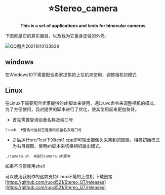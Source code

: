 <h1 align="center">
    <strong>⭐️Stereo_camera</strong>
</h1>

<p align="center">
    <strong>This is a set of applications and tests for binocular cameras</strong>
</p>

下图就是它的真实面目，以及我为它量身定做的外壳。

![QQ图片20211010133829](https://raw.githubusercontent.com/sujit-168/Blog-Picture/master/Typora/202110101405267.jpg)

## windows

在Windows10下需要配合卖家提供的上位机来使用，调整相机的模式



## Linux

在Linux下需要配合卖家提供的sh脚本来使用，通过uvc命令来调整相机的模式，为了方便使用，我对提供的脚本进行了优化，使其使用起来更加友好。

- 首先需要查询设备名称及端口号

```
lsusb  #查询出当前已连接的设备名及端口号
```

- 之后运行src/Test下的test1.cpp即可输出摄像头采集到的图像，相机初始模式为右目视图，使用sh脚本来切换相机输出模式。

```
./camera.sh  #运行camera.sh脚本
```
如果不习惯使用shell

可以使用我制作的这款支持Linux环境的上位机
下载链接 [https://github.com/ruoxi521/Stereo_QT/releases](https://github.com/ruoxi521/Stereo_QT/releases)
